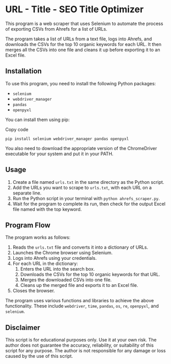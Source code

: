 URL - Title - SEO Title Optimizer
===============================

This program is a web scraper that uses Selenium to automate the process of exporting CSVs from Ahrefs for a list of URLs.

The program takes a list of URLs from a text file, logs into Ahrefs, and downloads the CSVs for the top 10 organic keywords for each URL. It then merges all the CSVs into one file and cleans it up before exporting it to an Excel file.

Installation
------------

To use this program, you need to install the following Python packages:

*   `selenium`
*   `webdriver_manager`
*   `pandas`
*   `openpyxl`

You can install them using pip:

Copy code

`pip install selenium webdriver_manager pandas openpyxl`

You also need to download the appropriate version of the ChromeDriver executable for your system and put it in your PATH.

Usage
-----

1.  Create a file named `urls.txt` in the same directory as the Python script.
2.  Add the URLs you want to scrape to `urls.txt`, with each URL on a separate line.
3.  Run the Python script in your terminal with `python ahrefs_scraper.py`.
4.  Wait for the program to complete its run, then check for the output Excel file named with the top keyword.

Program Flow
------------

The program works as follows:

1.  Reads the `urls.txt` file and converts it into a dictionary of URLs.
2.  Launches the Chrome browser using Selenium.
3.  Logs into Ahrefs using your credentials.
4.  For each URL in the dictionary:
    1.  Enters the URL into the search box.
    2.  Downloads the CSVs for the top 10 organic keywords for that URL.
    3.  Merges the downloaded CSVs into one file.
    4.  Cleans up the merged file and exports it to an Excel file.
5.  Closes the browser.

The program uses various functions and libraries to achieve the above functionality. These include `webdriver`, `time`, `pandas`, `os`, `re`, `openpyxl`, and `selenium`.

Disclaimer
----------

This script is for educational purposes only. Use it at your own risk. The author does not guarantee the accuracy, reliability, or suitability of this script for any purpose. The author is not responsible for any damage or loss caused by the use of this script.
